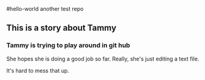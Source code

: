 #hello-world
another test repo
## This is a story about Tammy
### Tammy is trying to play around in git hub
She hopes she is doing a good job so far.
Really, she's just editing a text file.

It's hard to mess that up.
